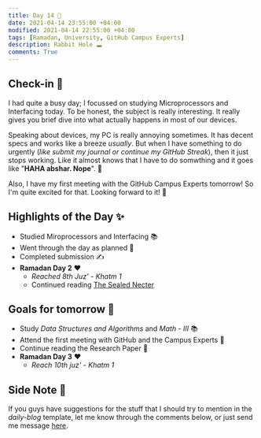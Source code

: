 ```yaml
---
title: Day 14 🐔
date: 2021-04-14 23:55:00 +04:00
modified: 2021-04-14 22:55:00 +04:00
tags: [Ramadan, University, GitHub Campus Experts]
description: Rabbit Hole 🕳
comments: True
---
```


## Check-in 📌

I had quite a busy day; I focussed on studying Microprocessors and Interfacing today. To be honest, the subject is really interesting. It really gives you brief dive into what actually happens in most of our devices. 

Speaking about devices, my PC is really annoying sometimes. It has decent specs and works like a breeze *usually*. But when I have something to do urgently (*like submit my journal or continue my GitHub Streak*), then it just stops working. Like it almost knows that I have to do somwthing and it goes like "**HAHA abshar. Nope**". 👀

Also, I have my first meeting with the GitHub Campus Experts tomorrow! So I'm quite excited for that. Looking forward to it! 🤩

## Highlights of the Day ✨
- Studied Miroprocessors and Interfacing 📚
- Went through the day as planned 📆
- Completed submission ✍
- **Ramadan Day 2** ❤️
    - *Reached 8th Juz' - Khatm 1*
    - Continued reading [The Sealed Necter](amazon.ae/Ar-Raheeq-Al-Makhtum-Sealed-Nectar-Biography/dp/1591440718)

## Goals for tomorrow 📝
- Study *Data Structures and Algorithms* and *Math - III* 📚
- Attend the first meeting with GitHub and the Campus Experts 🎉
- Continue reading the Research Paper 📄
- **Ramadan Day 3** ❤️
    - *Reach 10th juz' - Khatm 1*

## Side Note 💭
If you guys have suggestions for the stuff that I should try to mention in the *daily-blog* template, let me know through the comments below, or just send me message [here](https://abxhr-learning.vercel.app/about/).

